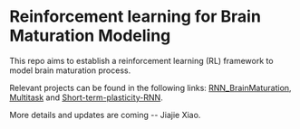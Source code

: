 # Reinforcement learning for Brain Maturation Modeling
This repo aims to establish a reinforcement learning (RL) framework to model brain maturation process. 

Relevant projects can be found in the following links: <a href="https://github.com/xinzhoucs/RNN_BrainMaturation">RNN_BrainMaturation</a>, <a href="https://github.com/gyyang/multitask">Multitask</a> and <a href="https://github.com/nmasse/Short-term-plasticity-RNN">Short-term-plasticity-RNN</a>.

More details and updates are coming -- Jiajie Xiao.  


